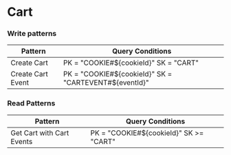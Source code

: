 # Cart



### Write patterns

| Pattern | Query Conditions |
| --- | --- |
| Create Cart | PK = "COOKIE#${cookieId}" SK = "CART" |
| Create Cart Event | PK = "COOKIE#${cookieId}" SK = "CARTEVENT#${eventId}" |


### Read Patterns

| Pattern | Query Conditions | 
| --- | --- |
| Get Cart with Cart Events | PK = "COOKIE#${cookieId}" SK >= "CART" |

